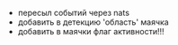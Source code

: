 - пересыл событий через nats
- добавить в детекцию 'область' маячка
- добавить в маячки флаг активности!!!
